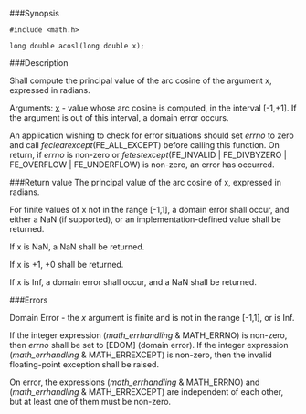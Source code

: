 ###Synopsis

`#include <math.h>`

`long double acosl(long double x);`

###Description

Shall compute the principal value of the arc cosine of the argument x, expressed in radians.

Arguments:
<u>x</u> - value whose arc cosine is computed, in the interval [-1,+1].
If the argument is out of this interval, a domain error occurs.

An application wishing to check for error situations should set <i>errno</i> to zero and call <i>feclearexcept</i>(FE_ALL_EXCEPT) before calling this function. On return, if <i>errno</i> is non-zero or <i>fetestexcept</i>(FE_INVALID | FE_DIVBYZERO | FE_OVERFLOW | FE_UNDERFLOW) is non-zero, an error has occurred.

###Return value
The principal value of the arc cosine of x, expressed in radians.

For finite values of x not in the range [-1,1], a domain error shall occur, and either a NaN (if supported), or an implementation-defined value shall be returned.

If x is NaN, a NaN shall be returned.

If x is +1, +0 shall be returned.

If x is Inf, a domain error shall occur, and a NaN shall be returned. 

###Errors

Domain Error - the <i>x</i> argument is finite and is not in the range [-1,1], or is Inf.

If the integer expression (<i>math_errhandling</i> & MATH_ERRNO) is non-zero, then <i>errno</i> shall be set to [EDOM] (domain error). If the integer expression (<i>math_errhandling</i> & MATH_ERREXCEPT) is non-zero, then the invalid floating-point exception shall be raised.

On error, the expressions (<i>math_errhandling</i> & MATH_ERRNO) and (<i>math_errhandling </i>& MATH_ERREXCEPT) are independent of each other, but at least one of them must be non-zero.

